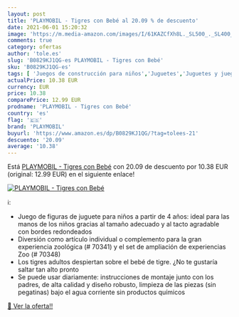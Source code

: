 ```yaml
---
layout: post
title: 'PLAYMOBIL - Tigres con Bebé al 20.09 % de descuento'
date: 2021-06-01 15:20:32
image: 'https://m.media-amazon.com/images/I/61KAZCfXh8L._SL500_._SL400_.jpg'
comments: true
category: ofertas
author: 'tole.es'
slug: 'B0829KJ1QG-es PLAYMOBIL - Tigres con Bebé'
sku: 'B0829KJ1QG-es'
tags: [ 'Juegos de construcción para niños','Juguetes','Juguetes y juegos','playmobil', ]
actualPrice: 10.38 EUR
currency: EUR
price: 10.38
comparePrice: 12.99 EUR
prodname: 'PLAYMOBIL - Tigres con Bebé'
country: 'es'
flag: '🇪🇸'
brand: 'PLAYMOBIL'
buyurl: 'https://www.amazon.es/dp/B0829KJ1QG/?tag=tolees-21'
descuento: '20.09'
average: '10.38'
---
```


Está [PLAYMOBIL - Tigres con Bebé](https://www.amazon.es/dp/B0829KJ1QG/?tag=tolees-21) con 20.09 de descuento por 10.38 EUR (original: 12.99 EUR) en el siguiente enlace!

[![PLAYMOBIL - Tigres con Bebé](https://m.media-amazon.com/images/I/61KAZCfXh8L._SL500_._SL400_.jpg)](https://www.amazon.es/dp/B0829KJ1QG/?tag=tolees-21)

ℹ️:

- Juego de figuras de juguete para niños a partir de 4 años: ideal para las manos de los niños gracias al tamaño adecuado y al tacto agradable con bordes redondeados
- Diversión como artículo individual o complemento para la gran experiencia zoológica (# 70341) y el set de ampliación de experiencias Zoo (# 70348)
- Los tigres adultos despiertan sobre el bebé de tigre. ¿No te gustaría saltar tan alto pronto
- Se puede usar diariamente: instrucciones de montaje junto con los padres, de alta calidad y diseño robusto, limpieza de las piezas (sin pegatinas) bajo el agua corriente sin productos químicos

[🛒 Ver la oferta!!](https://www.amazon.es/dp/B0829KJ1QG/?tag=tolees-21)

